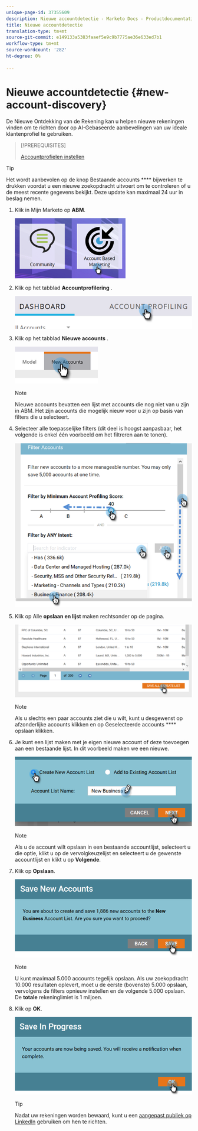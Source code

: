 ```yaml
---
unique-page-id: 37355609
description: Nieuwe accountdetectie - Marketo Docs - Productdocumentatie
title: Nieuwe accountdetectie
translation-type: tm+mt
source-git-commit: e149133a5383faaef5e9c9b7775ae36e633ed7b1
workflow-type: tm+mt
source-wordcount: '282'
ht-degree: 0%

---
```



# Nieuwe accountdetectie {#new-account-discovery}

De Nieuwe Ontdekking van de Rekening kan u helpen nieuwe rekeningen vinden om te richten door op AI-Gebaseerde aanbevelingen van uw ideale klantenprofiel te gebruiken.

>[!PREREQUISITES]
>
>[Accountprofielen instellen](http://docs.marketo.com/x/FgAKAQ)

>[!TIP]
>
>Het wordt aanbevolen op de knop Bestaande accounts **** bijwerken te drukken voordat u een nieuwe zoekopdracht uitvoert om te controleren of u de meest recente gegevens bekijkt. Deze update kan maximaal 24 uur in beslag nemen.

1. Klik in Mijn Marketo op **ABM**.

   ![](assets/one-1.png)

1. Klik op het tabblad **Accountprofilering** .

   ![](assets/two-2.png)

1. Klik op het tabblad **Nieuwe accounts** .

   ![](assets/three-1.png)

   >[!NOTE]
   >
   >Nieuwe accounts bevatten een lijst met accounts die nog niet van u zijn in ABM. Het zijn accounts die mogelijk nieuw voor u zijn op basis van filters die u selecteert.

1. Selecteer alle toepasselijke filters (dit deel is hoogst aanpasbaar, het volgende is enkel één voorbeeld om het filtreren aan te tonen).

   ![](assets/four-1.png)

1. Klik op Alle **opslaan en lijst** maken rechtsonder op de pagina.

   ![](assets/five-1.png)

   >[!NOTE]
   >
   >Als u slechts een paar accounts ziet die u wilt, kunt u desgewenst op afzonderlijke accounts klikken en op Geselecteerde accounts **** opslaan klikken.

1. Je kunt een lijst maken met je eigen nieuwe account of deze toevoegen aan een bestaande lijst. In dit voorbeeld maken we een nieuwe.

   ![](assets/six-1.png)

   >[!NOTE]
   >
   >Als u de account wilt opslaan in een bestaande accountlijst, selecteert u die optie, klikt u op de vervolgkeuzelijst en selecteert u de gewenste accountlijst en klikt u op **Volgende**.

1. Klik op **Opslaan**.

   ![](assets/seven-1.png)

   >[!NOTE]
   >
   >U kunt maximaal 5.000 accounts tegelijk opslaan. Als uw zoekopdracht 10.000 resultaten oplevert, moet u de eerste (bovenste) 5.000 opslaan, vervolgens de filters opnieuw instellen en de volgende 5.000 opslaan. De **totale** rekeninglimiet is 1 miljoen.

1. Klik op **OK**.

   ![](assets/eight.png)

   >[!TIP]
   >
   >Nadat uw rekeningen worden bewaard, kunt u een [aangepast publiek op LinkedIn](http://docs.marketo.com/x/rYGZAQ) gebruiken om hen te richten.

